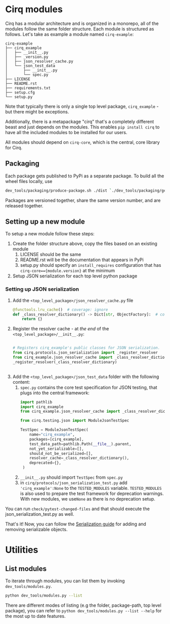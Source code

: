 # Cirq modules 

Cirq has a modular architecture and is organized in a monorepo, all of the modules follow the same folder structure.
Each module is structured as follows. Let's take as example a module named `cirq-example`: 

```
cirq-example
├── cirq_example
│   ├── __init__.py
│   ├── _version.py
│   ├── json_resolver_cache.py
│   └── json_test_data
│       ├── __init__.py
│       └── spec.py
├── LICENSE
├── README.rst
├── requirements.txt
├── setup.cfg
└── setup.py
```

Note that typically there is only a single top level package, `cirq_example` - but there might be exceptions. 

Additionally, there is a metapackage "cirq" that's a completely different beast and just depends on the modules. 
This enables `pip install cirq` to have all the included modules to be installed for our users.

All modules should depend on `cirq-core`, which is the central, core library for Cirq.    

## Packaging 

Each package gets published to PyPi as a separate package. To build all the wheel files locally, use

```bash
dev_tools/packaging/produce-package.sh ./dist `./dev_tools/packaging/generate-dev-version-id.sh`
```
 
Packages are versioned together, share the same version number, and are released together. 

## Setting up a new module

To setup a new module follow these steps: 

1. Create the folder structure above, copy the files based on an existing module
    1. LICENSE should be the same
    2. README.rst will be the documentation that appears in PyPi
    3. setup.py should specify an `install_requires` configuration that has `cirq-core=={module.version}` at the minimum
2. Setup JSON serialization for each top level python package 


### Setting up JSON serialization

1. Add the `<top_level_package>/json_resolver_cache.py` file 
    ```python
    @functools.lru_cache()  # coverage: ignore
    def _class_resolver_dictionary() -> Dict[str, ObjectFactory]:  # coverage: ignore
        return {}
    ```
2. Register the resolver cache - at _the end_ of the `<top_level_package>/__init__.py`:
    ```python
    
    # Registers cirq_example's public classes for JSON serialization.
    from cirq.protocols.json_serialization import _register_resolver
    from cirq_example.json_resolver_cache import _class_resolver_dictionary
    _register_resolver(_class_resolver_dictionary)
       
    ``` 
3. Add the `<top_level_package>/json_test_data` folder with the following content: 
   1. `spec.py` contains the core test specification for JSON testing, that plugs into the central framework:    
       ```python
       import pathlib
       import cirq_example
       from cirq_example.json_resolver_cache import _class_resolver_dictionary
       
       from cirq.testing.json import ModuleJsonTestSpec
       
       TestSpec = ModuleJsonTestSpec(
           name="cirq_example",
           packages=[cirq_example],
           test_data_path=pathlib.Path(__file__).parent,
           not_yet_serializable=[],
           should_not_be_serialized=[],
           resolver_cache=_class_resolver_dictionary(),
           deprecated={},
        )
       ```
   2. `__init__.py` should import `TestSpec` from `spec.py`
   3. in `cirq/protocols/json_serialization_test.py` add `'cirq_example':None` to the `TESTED_MODULES` variable. `TESTED_MODULES` is also used to prepare the test framework for deprecation warnings. 
      With new modules, we use`None` as there is no deprecation setup. 
 
You can run `check/pytest-changed-files` and that should execute the json_serialization_test.py as well. 

That's it! Now, you can follow the [Serialization guide](./serialization.md) for adding and removing serializable objects.

# Utilities 

## List modules 

To iterate through modules, you can list them by invoking `dev_tools/modules.py`. 
 
```bash
python dev_tools/modules.py --list 
```

There are different modes of listing (e.g the folder, package-path, top level package), 
you can refer to `python dev_tools/modules.py --list --help` for the most up to date features. 
